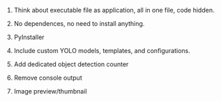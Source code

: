 1. Think about executable file as application, all in one file, code hidden. 
2. No dependences, no need to install anything.
3. PyInstaller
4. Include custom YOLO models, templates, and configurations.


1. Add dedicated object detection counter
2. Remove console output
3. Image preview/thumbnail
